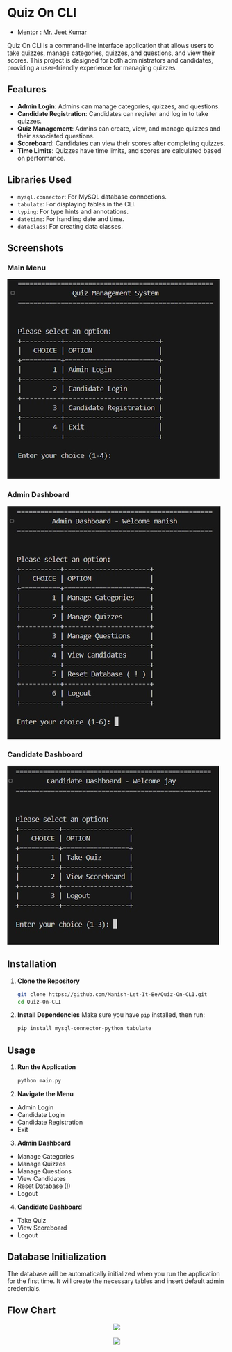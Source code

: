 # Quiz On CLI
- Mentor : [Mr. Jeet Kumar](https://github.com/jeetjha11)

Quiz On CLI is a command-line interface application that allows users to take quizzes, manage categories, quizzes, and questions, and view their scores. This project is designed for both administrators and candidates, providing a user-friendly experience for managing quizzes.

## Features
- **Admin Login**: Admins can manage categories, quizzes, and questions.
- **Candidate Registration**: Candidates can register and log in to take quizzes.
- **Quiz Management**: Admins can create, view, and manage quizzes and their associated questions.
- **Scoreboard**: Candidates can view their scores after completing quizzes.
- **Time Limits**: Quizzes have time limits, and scores are calculated based on performance.

## Libraries Used
- `mysql.connector`: For MySQL database connections.
- `tabulate`: For displaying tables in the CLI.
- `typing`: For type hints and annotations.
- `datetime`: For handling date and time.
- `dataclass`: For creating data classes.

## Screenshots

### Main Menu
![Main Menu](visuals/MainMenu.jpg)

### Admin Dashboard
![Admin](visuals/AdminDash.jpg)

### Candidate Dashboard
![Candidate](visuals/CandidateDash.jpg)

## Installation

1. **Clone the Repository**
   ```bash
   git clone https://github.com/Manish-Let-It-Be/Quiz-On-CLI.git
   cd Quiz-On-CLI
   ```

2. **Install Dependencies**
   Make sure you have `pip` installed, then run:
   ```bash
   pip install mysql-connector-python tabulate
   ```

## Usage

1. **Run the Application**
   ```bash
   python main.py
   ```

2. **Navigate the Menu**
- Admin Login
- Candidate Login
- Candidate Registration
- Exit

3. **Admin Dashboard**
- Manage Categories
- Manage Quizzes
- Manage Questions
- View Candidates
- Reset Database (!)
- Logout

4. **Candidate Dashboard**
- Take Quiz
- View Scoreboard
- Logout
  

## Database Initialization
The database will be automatically initialized when you run the application for the first time. It will create the necessary tables and insert default admin credentials.

<!--
[View on Eraser![](https://app.eraser.io/workspace/pHxhnZoGxiOtSZp0ke2k/preview?elements=CPituBc6SslSNolUcePKLA&type=embed)](https://app.eraser.io/workspace/pHxhnZoGxiOtSZp0ke2k?elements=CPituBc6SslSNolUcePKLA)
-->

## Flow Chart
<p align="center">
  <img src="https://app.eraser.io/workspace/pHxhnZoGxiOtSZp0ke2k/preview?elements=CPituBc6SslSNolUcePKLA&type=embed">
</p>

<p align="center">
  <img src="https://readme-typing-svg.herokuapp.com?font=Fira+Code&pause=1000&color=39FF14&center=true&width=435&lines=Thank+You+For+Checking+!">
</p>
